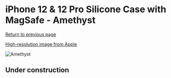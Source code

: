 # iPhone 12 & 12 Pro Silicone Case with MagSafe - Amethyst

[Return to previous page](/iphone_12)

[High-resolution image from Apple](https://store.storeimages.cdn-apple.com/8756/as-images.apple.com/is/MK033?wid=4500&hei=4500&fmt=png)

<div style="width: 500px"><img src="/everyphone/MK033.png" alt="Amethyst"></div>

## Under construction
